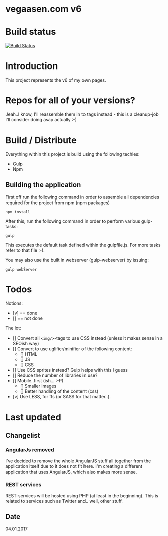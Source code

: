 # vegaasen.com v6

# Build status

[![Build Status](https://travis-ci.org/vegaasen/vegaasen_com_version6.svg?branch=master)](https://travis-ci.org/vegaasen/vegaasen_com_version6)

# Introduction

This project represents the v6 of my own pages. 

# Repos for all of your versions?

Jeah..I know, I'll reassemble them in to tags instead - this is a cleanup-job I'll consider doing asap actually :-)

# Build / Distribute

Everything within this project is build using the following techies:

* Gulp
* Npm

## Building the application

First off run the following command in order to assemble all dependencies required for the project from npm (npm packages)

    npm install

After this, run the following command in order to perform various gulp-tasks:

    gulp

This executes the default task defined within the gulpfile.js. For more tasks refer to that file :-).

You may also use the built in webserver (gulp-webserver) by issuing:

    gulp webServer

# Todos

Notions: 
* [v] == done
* [] == not done 

The lot: 
* [] Convert all `<img/>`-tags to use CSS instead (unless it makes sense in a SEOish way)
* [] Convert to use uglifier/minifier of the following content:
    * [] HTML
    * [] JS
    * [] CSS
* [] Use CSS sprites instead? Gulp helps with this I guess
* [] Reduce the number of libraries in use?
* [] Mobile..first (ish... :-P)
    * [] Smaller images
    * [] Better handling of the content (css)
* [v] Use LESS, for ffs (or SASS for that matter..).

# Last updated

## Changelist

### AngularJs removed

I've decided to remove the whole AngularJS stuff all together from the application itself due to it does not fit here. I'm creating a different application that uses AngularJS, which also makes more sense.

### REST services

REST-services will be hosted using PHP (at least in the beginning). This is related to services such as Twitter and.. well, other stuff. 

## Date

04.01.2017
